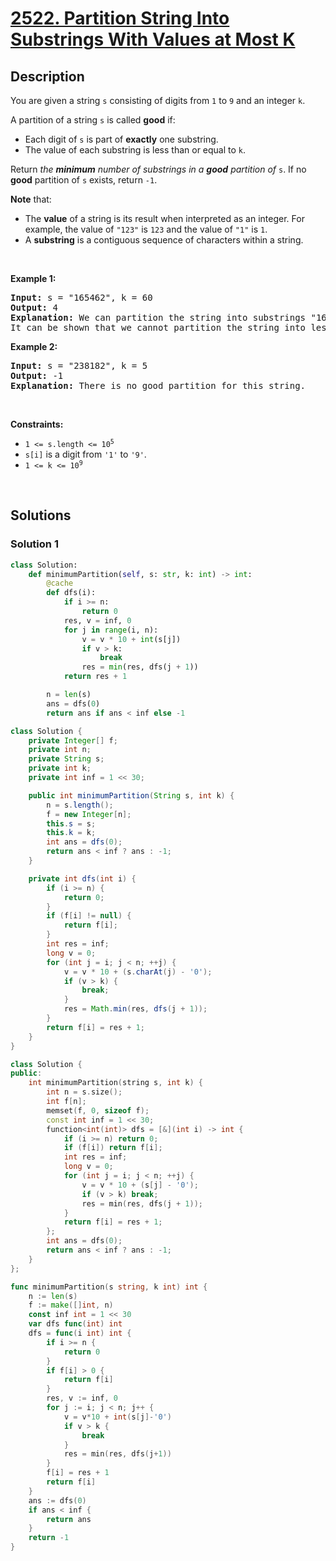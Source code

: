 # [2522. Partition String Into Substrings With Values at Most K](https://leetcode.com/problems/partition-string-into-substrings-with-values-at-most-k)


## Description

<p>You are given a string <code>s</code> consisting of digits from <code>1</code> to <code>9</code> and an integer <code>k</code>.</p>

<p>A partition of a string <code>s</code> is called <strong>good</strong> if:</p>

<ul>
	<li>Each digit of <code>s</code> is part of <strong>exactly</strong> one substring.</li>
	<li>The value of each substring is less than or equal to <code>k</code>.</li>
</ul>

<p>Return <em>the <strong>minimum</strong> number of substrings in a <strong>good</strong> partition of</em> <code>s</code>. If no <strong>good</strong> partition of <code>s</code> exists, return <code>-1</code>.</p>

<p><b>Note</b> that:</p>

<ul>
	<li>The <strong>value</strong> of a string is its result when interpreted as an integer. For example, the value of <code>&quot;123&quot;</code> is <code>123</code> and the value of <code>&quot;1&quot;</code> is <code>1</code>.</li>
	<li>A <strong>substring</strong> is a contiguous sequence of characters within a string.</li>
</ul>

<p>&nbsp;</p>
<p><strong class="example">Example 1:</strong></p>

<pre>
<strong>Input:</strong> s = &quot;165462&quot;, k = 60
<strong>Output:</strong> 4
<strong>Explanation:</strong> We can partition the string into substrings &quot;16&quot;, &quot;54&quot;, &quot;6&quot;, and &quot;2&quot;. Each substring has a value less than or equal to k = 60.
It can be shown that we cannot partition the string into less than 4 substrings.
</pre>

<p><strong class="example">Example 2:</strong></p>

<pre>
<strong>Input:</strong> s = &quot;238182&quot;, k = 5
<strong>Output:</strong> -1
<strong>Explanation:</strong> There is no good partition for this string.
</pre>

<p>&nbsp;</p>
<p><strong>Constraints:</strong></p>

<ul>
	<li><code>1 &lt;= s.length &lt;= 10<sup>5</sup></code></li>
	<li><code>s[i]</code> is a digit from <code>&#39;1&#39;</code> to <code>&#39;9&#39;</code>.</li>
	<li><code>1 &lt;= k &lt;= 10<sup>9</sup></code></li>
</ul>

<p>&nbsp;</p>
<style type="text/css">.spoilerbutton {display:block; border:dashed; padding: 0px 0px; margin:10px 0px; font-size:150%; font-weight: bold; color:#000000; background-color:cyan; outline:0; 
}
.spoiler {overflow:hidden;}
.spoiler > div {-webkit-transition: all 0s ease;-moz-transition: margin 0s ease;-o-transition: all 0s ease;transition: margin 0s ease;}
.spoilerbutton[value="Show Message"] + .spoiler > div {margin-top:-500%;}
.spoilerbutton[value="Hide Message"] + .spoiler {padding:5px;}
</style>

## Solutions

### Solution 1

<!-- tabs:start -->

```python
class Solution:
    def minimumPartition(self, s: str, k: int) -> int:
        @cache
        def dfs(i):
            if i >= n:
                return 0
            res, v = inf, 0
            for j in range(i, n):
                v = v * 10 + int(s[j])
                if v > k:
                    break
                res = min(res, dfs(j + 1))
            return res + 1

        n = len(s)
        ans = dfs(0)
        return ans if ans < inf else -1
```

```java
class Solution {
    private Integer[] f;
    private int n;
    private String s;
    private int k;
    private int inf = 1 << 30;

    public int minimumPartition(String s, int k) {
        n = s.length();
        f = new Integer[n];
        this.s = s;
        this.k = k;
        int ans = dfs(0);
        return ans < inf ? ans : -1;
    }

    private int dfs(int i) {
        if (i >= n) {
            return 0;
        }
        if (f[i] != null) {
            return f[i];
        }
        int res = inf;
        long v = 0;
        for (int j = i; j < n; ++j) {
            v = v * 10 + (s.charAt(j) - '0');
            if (v > k) {
                break;
            }
            res = Math.min(res, dfs(j + 1));
        }
        return f[i] = res + 1;
    }
}
```

```cpp
class Solution {
public:
    int minimumPartition(string s, int k) {
        int n = s.size();
        int f[n];
        memset(f, 0, sizeof f);
        const int inf = 1 << 30;
        function<int(int)> dfs = [&](int i) -> int {
            if (i >= n) return 0;
            if (f[i]) return f[i];
            int res = inf;
            long v = 0;
            for (int j = i; j < n; ++j) {
                v = v * 10 + (s[j] - '0');
                if (v > k) break;
                res = min(res, dfs(j + 1));
            }
            return f[i] = res + 1;
        };
        int ans = dfs(0);
        return ans < inf ? ans : -1;
    }
};
```

```go
func minimumPartition(s string, k int) int {
	n := len(s)
	f := make([]int, n)
	const inf int = 1 << 30
	var dfs func(int) int
	dfs = func(i int) int {
		if i >= n {
			return 0
		}
		if f[i] > 0 {
			return f[i]
		}
		res, v := inf, 0
		for j := i; j < n; j++ {
			v = v*10 + int(s[j]-'0')
			if v > k {
				break
			}
			res = min(res, dfs(j+1))
		}
		f[i] = res + 1
		return f[i]
	}
	ans := dfs(0)
	if ans < inf {
		return ans
	}
	return -1
}
```

<!-- tabs:end -->

<!-- end -->
